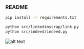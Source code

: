 ### README

```bash
pip install -r requirements.txt
```

```bash
python src/linkedinscrap/link.py
python src/indeed/indeed.py
```
![alt text](https://github.com/nclsdvl/projetOne/Diagram.png)
